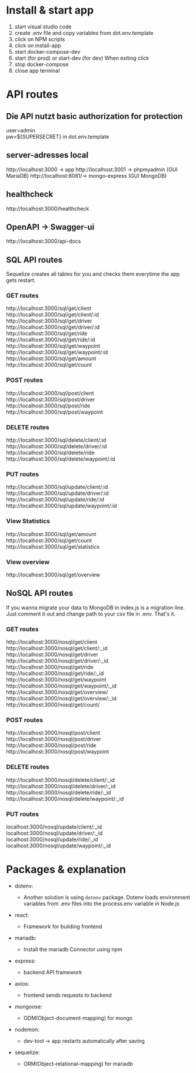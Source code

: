 # Install & start app

1. start visual studio code 
2. create .env file and copy variables from dot.env.template 
3. click on NPM scripts 
4. click on install-app 
5. start docker-compose-dev 
6. start (for prod) or start-dev (for dev)
   When exiting click 
7. stop docker-compose 
8. close app terminal

# API routes   

## Die API nutzt basic authorization for protection
user=admin <br>
pw=${SUPERSECRET} in dot.env.template   

## server-adresses local
http://localhost:3000 -> app
http://localhost:3001 -> phpmyadmin (GUI MariaDB)
http://localhost:8081/-> mongo-express (GUI MongoDB)   

## healthcheck
http://localhost:3000/healthcheck      

## OpenAPI -> Swagger-ui
http://localhost:3000/api-docs   

## SQL API routes
Sequelize creates all tables for you and checks them everytime the app gets restart.   

### GET routes 
http://localhost:3000/sql/get/client  
http://localhost:3000/sql/get/client/:id   
http://localhost:3000/sql/get/driver   
http://localhost:3000/sql/get/driver/:id   
http://localhost:3000/sql/get/ride   
http://localhost:3000/sql/get/ride/:id   
http://localhost:3000/sql/get/waypoint   
http://localhost:3000/sql/get/waypoint/:id   
http://localhost:3000/sql/get/amount   
http://localhost:3000/sql/get/count      

### POST routes 
http://localhost:3000/sql/post/client  
http://localhost:3000/sql/post/driver  
http://localhost:3000/sql/post/ride  
http://localhost:3000/sql/post/waypoint      

### DELETE routes
http://localhost:3000/sql/delete/client/:id  
http://localhost:3000/sql/delete/driver/:id  
http://localhost:3000/sql/delete/ride   
http://localhost:3000/sql/delete/waypoint/:id    

### PUT routes 
http://localhost:3000/sql/update/client/:id  
http://localhost:3000/sql/update/driver/:id  
http://localhost:3000/sql/update/ride/:id  
http://localhost:3000/sql/update/waypoint/:id   

### View Statistics
http://localhost:3000/sql/get/amount  
http://localhost:3000/sql/get/count  
http://localhost:3000/sql/get/statistics   

### View overview
http://localhost:3000/sql/get/overview   

## NoSQL API routes
If you wanna migrate your data to MongoDB in index.js is a migration line. Just comment it out and change path to your csv file in .env. That's it.   

### GET routes
http://localhost:3000/nosql/get/client  
http://localhost:3000/nosql/get/client/:_id  
http://localhost:3000/nosql/get/driver  
http://localhost:3000/nosql/get/driver/:_id  
http://localhost:3000/nosql/get/ride  
http://localhost:3000/nosql/get/ride/:_id  
http://localhost:3000/nosql/get/waypoint  
http://localhost:3000/nosql/get/waypoint/:_id  
http://localhost:3000/nosql/get/overview/  
http://localhost:3000/nosql/get/overview/:_id  
http://localhost:3000/nosql/get/count/     

### POST routes 
http://localhost:3000/nosql/post/client  
http://localhost:3000/nosql/post/driver   
http://localhost:3000/nosql/post/ride  
http://localhost:3000/nosql/post/waypoint    

### DELETE routes
http://localhost:3000/nosql/delete/client/:_id  
http://localhost:3000/nosql/delete/driver/:_id  
http://localhost:3000/nosql/delete/ride/:_id  
http://localhost:3000/nosql/delete/waypoint/:_id      

### PUT routes
localhost:3000/nosql/update/client/:_id  
localhost:3000/nosql/update/driver/:_id  
localhost:3000/nosql/update/ride/:_id  
localhost:3000/nosql/update/waypoint/:_id   

# Packages & explanation
- dotenv:
  - Another solution is using `dotenv` package. Dotenv loads environment variables from .env files into the process.env variable in Node.js   

- react:
  - Framework for building frontend   

- mariadb: 
  - Install the mariadb Connector using npm   

- express:
  - backend API framework   

- axios:
  - frontend sends requests to backend   

- mongoose:
  - ODM(Object-document-mapping) for mongo   

- nodemon:
  - dev-tool -> app restarts automatically after saving   

- sequelize:
  - ORM(Object-relational-mapping) for mariadb

